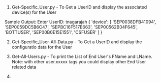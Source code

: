 1. Get-Specific_User.py - To Get a UserID and display the associated device(s) for the User

Sample Output:
Enter UserID: tnagarajah
{
    'device': [
        'SEP0038DFB41094',
        'SEP0059DC5B6C47',
        'SEPBC16F517E663',
        'SEP00562B04F645',
        'BOTTUSER',
        'SEP00B0E15E1551',
        'CSFUSER'
    ]
}

2. Get-Specific_User-All-Data.py - To Get a UserID and display the configuratio data for the User

3. Get-All-Users.py - To print the List of End User's FName and LName.
   Note: with other user.xxxxx tags you could display other End User related data

4.
